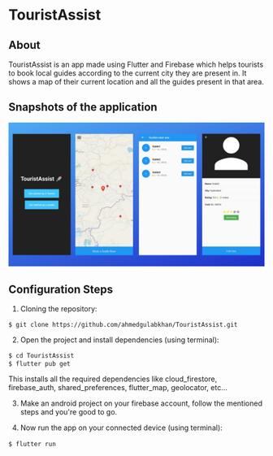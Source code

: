 # TouristAssist
## About
TouristAssist is an app made using Flutter and Firebase which helps tourists to book local guides according to the current city they are present in. It shows a map of their current location and all the guides present in that area.

## Snapshots of the application

![Screenshots](/snapshots/snapshot5.png)

## Configuration Steps
1. Cloning the repository:

```
$ git clone https://github.com/ahmedgulabkhan/TouristAssist.git
```

2. Open the project and install dependencies (using terminal):

```
$ cd TouristAssist
$ flutter pub get
```
This installs all the required dependencies like cloud_firestore, firebase_auth, shared_preferences, flutter_map, geolocator, etc...

3. Make an android project on your firebase account, follow the mentioned steps and you're good to go.

4. Now run the app on your connected device (using terminal):

`$ flutter run`
